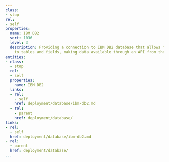 ```yaml
---
class:
- stop
rel:
- self
properties:
  name: IBM DB2
  sort: 1036
  level: 3
  description: Providing a connection to IBM DB2 database that allows for quick access
    to tables and fields, making data available through an API from the backend database.
entities:
- class:
  - stop
  rel:
  - self
  properties:
    name: IBM DB2
  links:
  - rel:
    - self
    href: deployment/database/ibm-db2.md
  - rel:
    - parent
    href: deployment/database/
links:
- rel:
  - self
  href: deployment/database/ibm-db2.md
- rel:
  - parent
  href: deployment/database/
...
```

